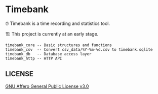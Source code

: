 # Timebank

⏰ Timebank is a time recording and statistics tool.

🏗️ This project is currently at an early stage.

```text
timebank_core -- Basic structures and functions
timebank_csv  -- Convert csv_data/%Y-%m-%d.csv to timebank.sqlite
timebank_db   -- Database access layer
timebank_http -- HTTP API
```

## LICENSE

[GNU Affero General Public License v3.0](https://choosealicense.com/licenses/agpl-3.0/)
